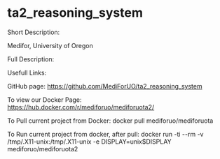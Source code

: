 # ta2_reasoning_system

Short Description:

Medifor, University of Oregon

Full Description:



Usefull Links:

GitHub page:
https://github.com/MediForUO/ta2_reasoning_system

To view our Docker Page:
https://hub.docker.com/r/mediforuo/mediforuota2/

To Pull current project from Docker:
docker pull mediforuo/mediforuota

To Run current project from docker, after pull:
docker run -ti --rm -v /tmp/.X11-unix:/tmp/.X11-unix -e DISPLAY=unix$DISPLAY mediforuo/mediforuota2


